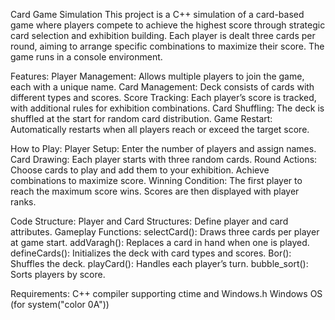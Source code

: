 Card Game Simulation
This project is a C++ simulation of a card-based game where players compete to achieve the highest score through strategic card selection and exhibition building. Each player is dealt three cards per round, aiming to arrange specific combinations to maximize their score. The game runs in a console environment.

Features:
Player Management: Allows multiple players to join the game, each with a unique name.
Card Management: Deck consists of cards with different types and scores.
Score Tracking: Each player’s score is tracked, with additional rules for exhibition combinations.
Card Shuffling: The deck is shuffled at the start for random card distribution.
Game Restart: Automatically restarts when all players reach or exceed the target score.


How to Play:
Player Setup: Enter the number of players and assign names.
Card Drawing: Each player starts with three random cards.
Round Actions:
Choose cards to play and add them to your exhibition.
Achieve combinations to maximize score.
Winning Condition: The first player to reach the maximum score wins. Scores are then displayed with player ranks.

Code Structure:
Player and Card Structures: Define player and card attributes.
Gameplay Functions:
selectCard(): Draws three cards per player at game start.
addVaragh(): Replaces a card in hand when one is played.
defineCards(): Initializes the deck with card types and scores.
Bor(): Shuffles the deck.
playCard(): Handles each player’s turn.
bubble_sort(): Sorts players by score.

Requirements:
C++ compiler supporting ctime and Windows.h
Windows OS (for system("color 0A"))
